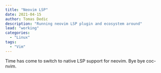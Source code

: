 ```yaml
---
title: "Neovim LSP"
date: 2021-04-15
author: Tomas Dedic
description: "Running neovim LSP plugin and ecosystem around"
lead: "working"
categories:
  - "Linux"
tags:
  - "Vim"
---
```

Time has come to switch to native LSP support for neovim. Bye bye coc-nvim.

